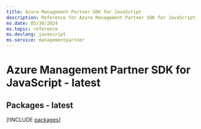```yaml
---
title: Azure Management Partner SDK for JavaScript
description: Reference for Azure Management Partner SDK for JavaScript
ms.date: 05/30/2024
ms.topic: reference
ms.devlang: javascript
ms.service: managementpartner
---
```

# Azure Management Partner SDK for JavaScript - latest
## Packages - latest
[!INCLUDE [packages](management-partner-index.md)]